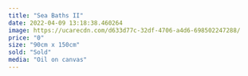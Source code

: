 ```yaml
---
title: "Sea Baths II"
date: 2022-04-09 13:18:38.460264
image: https://ucarecdn.com/d633d77c-32df-4706-a4d6-698502247288/
price: "0"
size: "90cm x 150cm"
sold: "Sold"
media: "Oil on canvas"
---
```


